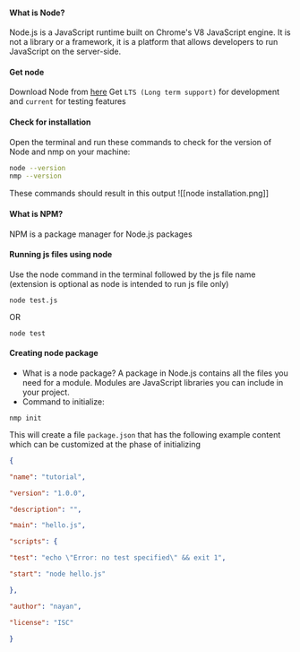 #### What is Node?
Node.js is a JavaScript runtime built on Chrome's V8 JavaScript engine. It is not a library or a framework, it is a platform that allows developers to run JavaScript on the server-side.

#### Get node

Download Node from [here](https://nodejs.org/en/download/)
Get `LTS (Long term support)` for development and `current` for testing features

#### Check for installation
Open the terminal and run these commands to check for the version of Node and nmp on your machine:

```bash
node --version
nmp --version
```
These commands should result in this output
![[node installation.png]]

#### What is NPM?
NPM is a package manager for Node.js packages
#### Running js files using node
Use the node command in the terminal followed by the js file name (extension is optional as node is intended to run js file only)

```node
node test.js
```
OR
```node
node test
```

#### Creating node package
- What is a node package?
	A package in Node.js contains all the files you need for a module.
	Modules are JavaScript libraries you can include in your project.
- Command to initialize:
```node
nmp init
```
This will create a file `package.json` that has the following example content which can be customized at the phase of initializing 

```json
{

"name": "tutorial",

"version": "1.0.0",

"description": "",

"main": "hello.js",

"scripts": {

"test": "echo \"Error: no test specified\" && exit 1",

"start": "node hello.js"

},

"author": "nayan",

"license": "ISC"

}
```
